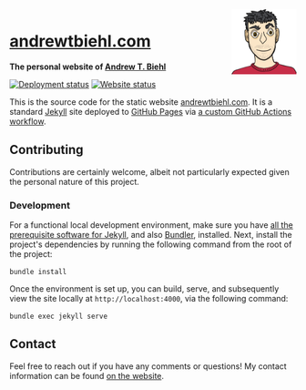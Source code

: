 <a href="https://andrewtbiehl.com">
  <img src="assets/img/andrew-profile.png" alt="Cartoon rendering of me (Andrew)."
    height="114px" align="right"/>
</a>

# [andrewtbiehl.com](https://andrewtbiehl.com)

**The personal website of [Andrew T. Biehl](https://andrewtbiehl.com/about)**

[![Deployment status](https://img.shields.io/github/workflow/status/andrewtbiehl/andrewtbiehl.com/Site%20Deployment?style=flat-square&label=deployment&logo=github)](https://github.com/andrewtbiehl/andrewtbiehl.com/deployments)
[![Website status](https://img.shields.io/website?style=flat-square&url=https://andrewtbiehl.com)](https://andrewtbiehl.com)

This is the source code for the static website
[andrewtbiehl.com](https://andrewtbiehl.com). It is a standard
[Jekyll](https://jekyllrb.com) site deployed to [GitHub Pages](https://pages.github.com)
via
[a custom GitHub Actions workflow](https://github.com/andrewtbiehl/andrewtbiehl.com/blob/main/.github/workflows/site-deployment.yaml).

## Contributing

Contributions are certainly welcome, albeit not particularly expected given the personal
nature of this project.

### Development

For a functional local development environment, make sure you have
[all the prerequisite software for Jekyll](https://jekyllrb.com/docs/installation), and
also [Bundler](https://bundler.io/), installed. Next, install the project's dependencies
by running the following command from the root of the project:

```console
bundle install
```

Once the environment is set up, you can build, serve, and subsequently view the site
locally at `http://localhost:4000`, via the following command:

```console
bundle exec jekyll serve
```

## Contact

Feel free to reach out if you have any comments or questions! My contact information can
be found [on the website](https://andrewtbiehl.com/about#contact-me).
